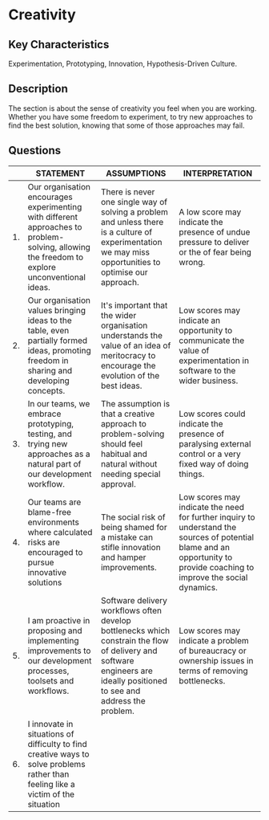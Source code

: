 # Creativity

## Key Characteristics
Experimentation, Prototyping, Innovation, Hypothesis-Driven Culture.

## Description
The section is about the sense of creativity you feel when you are working. Whether you have some freedom to experiment, to try new approaches to find the best solution, knowing that some of those approaches may fail.

## Questions
| | STATEMENT  	| ASSUMPTIONS  	| INTERPRETATION |
|--- |---	|---	|---	|
| 1. | Our organisation encourages experimenting with different approaches to problem-solving, allowing the freedom to explore unconventional ideas.	| There is never one single way of solving a problem and unless there is a culture of experimentation we may miss opportunities to optimise our approach. | A low score may indicate the presence of undue pressure to deliver or the of fear being wrong. |
| 2. | Our organisation values bringing ideas to the table, even partially formed ideas, promoting freedom in sharing and developing concepts. | It's important that the wider organisation understands the value of an idea of meritocracy to encourage the evolution of the best ideas. | Low scores may indicate an opportunity to communicate the value of experimentation in software to the wider business. 	|
| 3. | In our teams, we embrace prototyping, testing, and trying new approaches as a natural part of our development workflow.  	| The assumption is that a creative approach to problem-solving should feel habitual and natural without needing special approval. | Low scores could indicate the presence of paralysing external control or a very fixed way of doing things.	|
| 4. | Our teams are blame-free environments where calculated risks are encouraged to pursue innovative solutions	| The social risk of being shamed for a mistake can stifle innovation and hamper improvements. | Low scores may indicate the need for further inquiry to understand the sources of potential blame and an opportunity to provide coaching to improve the social dynamics. |
| 5. | I am proactive in proposing and implementing improvements to our development processes, toolsets and workflows.  	| Software delivery workflows often develop bottlenecks which constrain the flow of delivery and software engineers are ideally positioned to see and address the problem. | Low scores may indicate a problem of bureaucracy or ownership issues in terms of removing bottlenecks. |
| 6. | I innovate in situations of difficulty to find creative ways to solve problems rather than feeling like a victim of the situation |   	| | 




